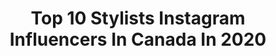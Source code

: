 ---
title: Top 10 Stylists Instagram Influencers In Canada In 2020
description: >-
  Find top stylists Instagram influencers in Canada in 2020. Most popular hashtags: #ad #shoelover #stylist #jourdelaterre.
platform: Instagram
profiles:
  - username: "justinebrouill"
    fullname: >-
      JUSTINE BROUILLETTE
    location: "Canada"
    followers: 38372
    engagement: 620
    commentsToLikes: 0.092252
    id: ck55mvs7w4xmt0i11ri5jgn7h
    verified: false
    hashtags: "#st1lite, #innerambitions, #giveaway, #lechateaustyle"
  - username: "josiestevens"
    fullname: >-
      Josie Stevens
    location: "Canada"
    followers: 45532
    engagement: 292
    commentsToLikes: 0.062588
    id: ck0vw9j9wspmu0i1933ue7baz
    verified: true
    hashtags: "#tbt, #2009vs2019, #fbcnip, #giddyup"
  - username: "blondehanes"
    fullname: >-
      S A R A  W E L L S
    location: "Canada"
    followers: 5440
    engagement: 811
    commentsToLikes: 0.176184
    id: ck14hujp9c7nx0i19asz7qr08
    verified: false
    hashtags: "#bumble, #f21xme, #styletip, #stylethebump"
  - username: "shann.hardy"
    fullname: >-
      Shannon Hardy
    location: "Canada"
    followers: 2535
    engagement: 1445
    commentsToLikes: 0.363237
    id: ck5zu70ma1sz10i14xj1wr3nm
    verified: false
    hashtags: "#gifted, #caseapp"
  - username: "ericaonfashion"
    fullname: >-
      Erica Wark
    location: "Canada"
    followers: 36871
    engagement: 245
    commentsToLikes: 0.106603
    id: ck14h64zz8q5z0i19y8u8wbpl
    verified: false
    hashtags: "#patternedtights, #skarlettbluepartner, #summersandals, #closetgoals"
  - username: "minaj.mp"
    fullname: >-
      ♏️inaj.mp🇨🇦🇮🇷💮
    location: "Canada"
    followers: 61209
    engagement: 579
    commentsToLikes: 0.075397
    id: ckaotndqcwn0x0i78myma80eh
    verified: false
    hashtags: "#beautybloggers, #modelstyle, #nickiminaj, #modelsearch"
  - username: "makenziiee_fab"
    fullname: >-
      6iX’s Fab 👑
    location: "Canada"
    followers: 24118
    engagement: 884
    commentsToLikes: 0.015530
    id: ckapb6lrzyrby0i78mw86y1ym
    verified: false
    hashtags: "#24blessings, #outfit, #heat, #internationalfabday"
  - username: "ggclx"
    fullname: >-
      Gaby
    location: "Canada"
    followers: 13459
    engagement: 603
    commentsToLikes: 0.065943
    id: ck0uesx3nm5a00i19do5i46n4
    verified: false
    hashtags: "#happyvalentinesday, #valentinesday2020, #stayhome, #staysafe"
  - username: "jennabitovenaumovich"
    fullname: >-
      Jenna Bitove Freda
    location: "Canada"
    followers: 17281
    engagement: 426
    commentsToLikes: 0.065184
    id: ck137xel1diye0i197tz0xm9d
    verified: false
    hashtags: "#canfar, #becomingfamily, #diaperbank, #diaperbanktoronto"
  - username: "kristenmcgowan"
    fullname: >-
      Kristen McGowan
    location: "Canada"
    followers: 196198
    engagement: 842
    commentsToLikes: 0.007415
    id: ck5py2eu9tzot0i11krym6sfk
    verified: false
    hashtags: "#ourarticle, #onemorocco, #ad"
---